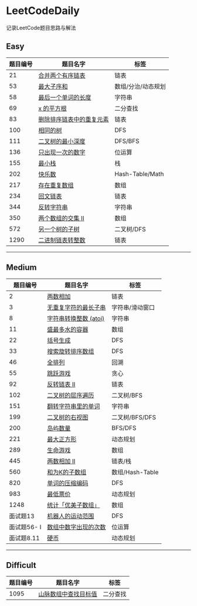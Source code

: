 # LeetCodeDaily

记录LeetCode题目思路与解法  

## Easy

 题目编号 | 题目名字 |  标签  |
-|-|-
 21 | [合并两个有序链表](easy/21.md) | 链表 |
 53 | [最大子序和](easy/53.md) | 数组/分治/动态规划 |
 58 | [最后一个单词的长度](easy/58.md) | 字符串 |
 69 | [x 的平方根](easy/69.md) | 二分查找 |
 83 | [删除排序链表中的重复元素](easy/83.md) | 链表 |
 100 | [相同的树](easy/100.md) | DFS |
 111 | [二叉树的最小深度](easy/111.md) | DFS/BFS |
 136 | [只出现一次的数字](easy/136.md) | 位运算 |
 155 | [最小栈](easy/155.md) | 栈 |
 202 | [快乐数](easy/202.md) | Hash-Table/Math |
 217 | [存在重复数组](easy/217.md) | 数组 |
 234 | [回文链表](easy/234.md) | 链表 |
 344 | [反转字符串](easy/344.md) | 字符串 |
 350 | [两个数组的交集 II](easy/350.md) | 数组 |
 572 | [另一个树的子树](easy/572.md) | 二叉树/DFS |
 1290 | [二进制链表转整数](easy/1290.md) | 链表 |

---

## Medium  

 题目编号 | 题目名字 | 标签 |
-|-|-
 2 | [两数相加](medium/2.md) | 链表 |
 3 | [无重复字符的最长子串](medium/3.md) | 字符串/滑动窗口 |
 8 | [字符串转换整数 (atoi)](medium/8.md) | 字符串 |
 11 | [盛最多水的容器](medium/11.md) | 数组 |
 22 | [括号生成](medium/22.md) | DFS |
 33 | [搜索旋转排序数组](medium/33.md) | DFS |
 46 | [全排列](medium/46.md) | 回溯 |
 55 | [跳跃游戏](medium/55.md) | 贪心 |
 92 | [反转链表 II](medium/92.md) | 链表 |
 102 | [二叉树的层序遍历](medium/102.md) | 二叉树/BFS |
 151 | [翻转字符串里的单词](medium/151.md) | 字符串 |
 199 | [二叉树的右视图](medium/199.md) | 二叉树/BFS/DFS |
 200 | [岛屿数量](medium/200.md) | BFS/DFS |
 221 | [最大正方形](medium/221.md) | 动态规划 |
 289 | [生命游戏](medium/289.md) | 数组 |
 445 | [两数相加 II](medium/445.md) | 链表/栈 |
 560 | [和为K的子数组](medium/560.md) | 数组/Hash-Table |
 820 | [单词的压缩编码](medium/820.md) | DFS |
 983 | [最低票价](medium/983.md) | 动态规划 |
 1248 | [统计「优美子数组」](medium/1248.md) | 数组 |
 面试题13 | [机器人的运动范围](medium/offer_13.md) | DFS |
 面试题56- I | [数组中数字出现的次数](medium/offer_56_1.md) | 位运算 |
 面试题8.11 | [硬币](medium/offer_08_11.md) | 动态规划 |

---

## Difficult

 题目编号 | 题目名字 |  标签  |
-|-|-
 1095 | [山脉数组中查找目标值](difficult/1095.md) | 二分查找 |
